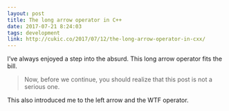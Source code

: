 ```yaml
---
layout: post
title: The long arrow operator in C++
date: 2017-07-21 8:24:03
tags: development
link: http://cukic.co/2017/07/12/the-long-arrow-operator-in-cxx/
---
```


I’ve always enjoyed a step into the absurd. This long arrow operator fits the bill.

> Now, before we continue, you should realize that this post is not a serious one. 

This also introduced me to the left arrow and the WTF operator.